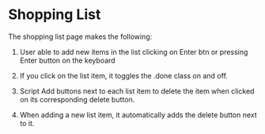 # Shopping List

The shopping list page makes the following:

1. User able to add new items in the list clicking on Enter btn or pressing Enter button on the keyboard

2. If you click on the list item, it toggles the .done  class on and off.

3. Script Add buttons next to each list item to delete the item when clicked on its corresponding delete button.

4. When adding a new list item, it automatically adds the delete button next to it. 
